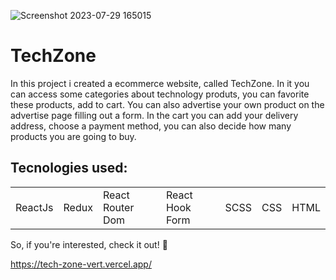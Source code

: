 ![Screenshot 2023-07-29 165015](https://github.com/matheusfernandes-git/TechZone/assets/100592742/db19ddb2-9e9f-454a-b2ff-77d4378592b8)
<h1>TechZone</h1>
<p>In this project i created a ecommerce website, called TechZone. In it you can access some categories about technology produts, you can favorite these products, add to cart. You can also advertise your own product on the advertise page filling out a form. In the cart you can add your delivery address, choose a payment method, you can also decide how many products you are going to buy.</p>

<h2>Tecnologies used:</h2>
<table>
  <tr>
    <td>ReactJs</td>
    <td>Redux</td>
    <td>React Router Dom</td>
    <td>React Hook Form</td>
    <td>SCSS</td>
    <td>CSS</td>
    <td>HTML</td>
   </tr>
   </table>
   
   So, if you're interested, check it out! 🙂
   
https://tech-zone-vert.vercel.app/
